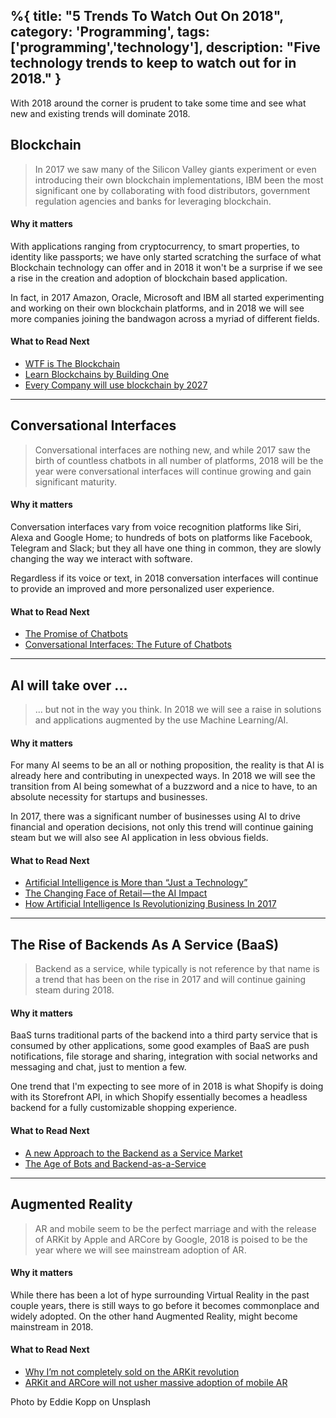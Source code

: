 %{
title: "5 Trends To Watch Out On 2018",
category: 'Programming',
tags: ['programming','technology'],
description: "Five technology trends to keep to watch out for in 2018."
}
---

With 2018 around the corner is prudent to take some time and see what new and existing trends will dominate 2018.

## Blockchain

> In 2017 we saw many of the Silicon Valley giants experiment or even introducing their own blockchain implementations, IBM been the most significant one by collaborating with food distributors, government regulation agencies and banks for leveraging blockchain.

#### Why it matters

With applications ranging from cryptocurrency, to smart properties, to identity like passports; we have only started scratching the surface of what Blockchain technology can offer and in 2018 it won't be a surprise if we see a rise in the creation and adoption of blockchain based application.

In fact, in 2017 Amazon, Oracle, Microsoft and IBM all started experimenting and working on their own blockchain platforms, and in 2018 we will see more companies joining the bandwagon across a myriad of different fields.

#### What to Read Next

- [WTF is The Blockchain](https://hackernoon.com/wtf-is-the-blockchain-1da89ba19348)
- [Learn Blockchains by Building One](https://hackernoon.com/learn-blockchains-by-building-one-117428612f46)
- [Every Company will use blockchain by 2027](https://hackernoon.com/your-company-will-use-blockchain-in-less-than-10-years-heres-how-6d9da452fa8d)
<hr/>

## Conversational Interfaces

> Conversational interfaces are nothing new, and while 2017 saw the birth of countless chatbots in all number of platforms, 2018 will be the year were conversational interfaces will continue growing and gain significant maturity.

#### Why it matters

Conversation interfaces vary from voice recognition platforms like Siri, Alexa and Google Home; to hundreds of bots on platforms like Facebook, Telegram and Slack; but they all have one thing in common, they are slowly changing the way we interact with software.

Regardless if its voice or text, in 2018 conversation interfaces will continue to provide an improved and more personalized user experience.

#### What to Read Next

- [The Promise of Chatbots](https://hackernoon.com/the-promise-of-chatbots-personal-assistants-are-no-longer-just-for-the-rich-638da4b1444f)
- [Conversational Interfaces: The Future of Chatbots](https://chatbotsmagazine.com/conversational-interfaces-the-future-of-chatbots-18975a91fe5a)

<hr/>

## AI will take over ...

> ... but not in the way you think. In 2018 we will see a raise in solutions and applications augmented by the use Machine Learning/AI.

#### Why it matters

For many AI seems to be an all or nothing proposition, the reality is that AI is already here and contributing in unexpected ways. In 2018 we will see the transition from AI being somewhat of a buzzword and a nice to have, to an absolute necessity for startups and businesses.

In 2017, there was a significant number of businesses using AI to drive financial and operation decisions, not only this trend will continue gaining steam but we will also see AI application in less obvious fields.

#### What to Read Next

- [Artificial Intelligence is More than “Just a Technology”](https://hackernoon.com/artificial-intelligence-is-more-than-just-a-technology-26d87774c011)
- [The Changing Face of Retail — the AI Impact](https://medium.com/@humansforai/retail-d4ca38b4de3f)
- [How Artificial Intelligence Is Revolutionizing Business In 2017](https://www.forbes.com/sites/louiscolumbus/2017/09/10/how-artificial-intelligence-is-revolutionizing-business-in-2017/#22a83025463a)

<hr/>

## The Rise of Backends As A Service (BaaS)

> Backend as a service, while typically is not reference by that name is a trend that has been on the rise in 2017 and will continue gaining steam during 2018.

#### Why it matters

BaaS turns traditional parts of the backend into a third party service that is consumed by other applications, some good examples of BaaS are push notifications, file storage and sharing, integration with social networks and messaging and chat, just to mention a few.

One trend that I'm expecting to see more of in 2018 is what Shopify is doing with its Storefront API, in which Shopify essentially becomes a headless backend for a fully customizable shopping experience.

#### What to Read Next

- [A new Approach to the Backend as a Service Market](https://hackernoon.com/a-new-approach-to-the-backend-as-a-service-market-b441e5ab9e38)
- [The Age of Bots and Backend-as-a-Service](https://blog.stamplay.com/the-age-of-bots-and-backend-as-a-service-c231cff897bb)

<hr/>

## Augmented Reality

> AR and mobile seem to be the perfect marriage and with the release of ARKit by Apple and ARCore by Google, 2018 is poised to be the year where we will see mainstream adoption of AR.

#### Why it matters

While there has been a lot of hype surrounding Virtual Reality in the past couple years, there is still ways to go before it becomes commonplace and widely adopted. On the other hand Augmented Reality, might become mainstream in 2018.

#### What to Read Next

- [Why I’m not completely sold on the ARKit revolution](https://hackernoon.com/why-im-not-completely-sold-on-the-arkit-revolution-2e2d261b73ed)
- [ARKit and ARCore will not usher massive adoption of mobile AR](https://medium.com/super-ventures-blog/arkit-and-arcore-will-not-usher-massive-adoption-of-mobile-ar-da3d87f7e5ad)

Photo by Eddie Kopp on Unsplash

